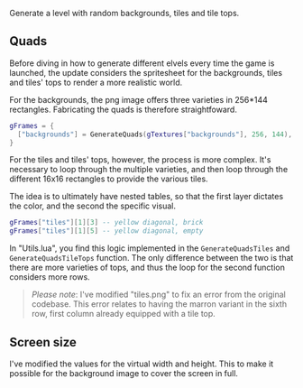 Generate a level with random backgrounds, tiles and tile tops.

## Quads

Before diving in how to generate different elvels every time the game is launched, the update considers the spritesheet for the backgrounds, tiles and tiles' tops to render a more realistic world.

For the backgrounds, the png image offers three varieties in 256\*144 rectangles. Fabricating the quads is therefore straightfoward.

```lua
gFrames = {
  ["backgrounds"] = GenerateQuads(gTextures["backgrounds"], 256, 144),
}
```

For the tiles and tiles' tops, however, the process is more complex. It's necessary to loop through the multiple varieties, and then loop through the different 16x16 rectangles to provide the various tiles.

The idea is to ultimately have nested tables, so that the first layer dictates the color, and the second the specific visual.

```lua
gFrames["tiles"][1][3] -- yellow diagonal, brick
gFrames["tiles"][1][5] -- yellow diagonal, empty
```

In "Utils.lua", you find this logic implemented in the `GenerateQuadsTiles` and `GenerateQuadsTileTops` function. The only difference between the two is that there are more varieties of tops, and thus the loop for the second function considers more rows.

> _Please note_: I've modified "tiles.png" to fix an error from the original codebase. This error relates to having the marron variant in the sixth row, first column already equipped with a tile top.

## Screen size

I've modified the values for the virtual width and height. This to make it possible for the background image to cover the screen in full.
